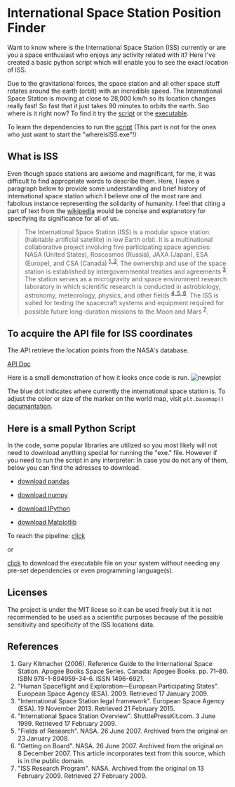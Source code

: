 # International Space Station Position Finder
Want to know where is the International Space Station (ISS) currently or are you a space enthusiast who enjoys any activity related with it? Here I've created a basic python script which will enable you to see the exact location of ISS.

Due to the gravitational forces, the space station and all other space stuff rotates around the earth (orbit) with an incredible speed. The International Space Station is moving at close to 28,000 km/h so its location changes really fast! So fast that it just takes 90 minutes to orbits the earth. Soo where is it right now? To find it try the [script](#Here_is_a_small_Python_Script) or the [executable](#Here_is_a_small_Python_Script).

To learn the dependencies to run the [script](#Here_is_a_small_Python_Script) (This part is not for the ones who just want to start the "whereisISS.exe"!)

## What is ISS
Even though space stations are awsome and magnificant, for me, it was difficult to find appropriate words to describe them. Here, I leave a paragraph below to provide some understanding and brief history of international space station which I believe one of the most rare and fabolous instance representing the solidarity of humanity. I feel that citing a part of text from the [wikipedia](https://en.wikipedia.org/wiki/International_Space_Station) would be concise and explanotory for specifying its significance for all of us.

>The International Space Station (ISS) is a modular space station (habitable artificial satellite) in low Earth orbit. It is a multinational collaborative project involving five participating space agencies: NASA (United States), Roscosmos (Russia), JAXA (Japan), ESA (Europe), and CSA (Canada) <sup>[1, 2](#References)</sup>. The ownership and use of the space station is established by intergovernmental treaties and agreements <sup>[3](#References)</sup>. The station serves as a microgravity and space environment research laboratory in which scientific research is conducted in astrobiology, astronomy, meteorology, physics, and other fields <sup>[4, 5, 6](#References)</sup>. The ISS is suited for testing the spacecraft systems and equipment required for possible future long-duration missions to the Moon and Mars <sup>[7](#References)</sup>.

## To acquire the API file for ISS coordinates
The API retrieve the location points from the NASA's database.

[API Doc](http://open-notify.org/Open-Notify-API/ISS-Location-Now/)

Here is a small demonstration of how it looks once code is run.
![newplot](https://user-images.githubusercontent.com/57831340/110324997-d163f180-8027-11eb-84ad-a859031e9cb1.png)

The blue dot indicates where currently the international space station is.
To adjust the color or size of the marker on the world map, visit ```plt.basemap()``` [documantation](https://matplotlib.org/basemap/).

## Here is a small Python Script
In the code, some popular libraries are utilized so you most likely will not need to download anything special for running the "exe." file. However if you need to run the script in any interpreter:
In case you do not any of them, below you can find the adresses to download.

- [download pandas](https://pandas.pydata.org/pandas-docs/stable/getting_started/install.html)

- [download numpy](https://numpy.org/install/)

- [download IPython](https://ipython.org/install.html)

- [download Matplotlib](https://matplotlib.org/downloads.html)

To reach the pipeline:
[click](https://github.com/ArdaCet/International_Space_Station/tree/main/Script/whereisISS.py)

or

[click](https://github.com/ArdaCet/International_Space_Station/tree/main/Executable/ISS) to download the executable file on your system without needing any pre-set dependencies or even programming language(s).

## Licenses
The project is under the MIT licese so it can be used freely but it is not recommended to be used as a scientific purposes because of the possible sensitivity and specificity of the ISS locations data.

## References

1. Gary Kitmacher (2006). Reference Guide to the International Space Station. Apogee Books Space Series. Canada: Apogee Books. pp. 71–80. ISBN 978-1-894959-34-6. ISSN 1496-6921.
2. "Human Spaceflight and Exploration—European Participating States". European Space Agency (ESA). 2009. Retrieved 17 January 2009.
3. "International Space Station legal framework". European Space Agency (ESA). 19 November 2013. Retrieved 21 February 2015.
4. "International Space Station Overview". ShuttlePressKit.com. 3 June 1999. Retrieved 17 February 2009.
5. "Fields of Research". NASA. 26 June 2007. Archived from the original on 23 January 2008.
6. "Getting on Board". NASA. 26 June 2007. Archived from the original on 8 December 2007.  This article incorporates text from this source, which is in the public domain.
7. "ISS Research Program". NASA. Archived from the original on 13 February 2009. Retrieved 27 February 2009.

